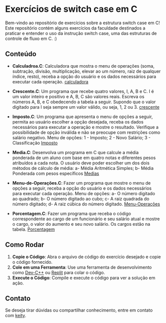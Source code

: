 # Exercícios de switch case em C

Bem-vindo ao repositório de exercícios sobre a estrutura switch case em C! Este repositório contém alguns exercícios da faculdade
destinados a praticar e entender o uso da instrução switch case, uma das estruturas de controle de fluxo em C. :)

## Conteúdo

- **Calculadroa.C**:
Calculadora que mostra o menu de operações (soma, subtração, divisão, multiplicação, elevar ao um número, raiz 
de qualquer índice, resto), receba a opção do usuário e os dados necessários para executar cada operação.
[calculadora](https://github.com/keitiely/Switch-case-C/blob/main/calculadora.c)

- **Crescente.C**:
Um programa que recebe quatro valores, I, A, B e C. I é um valor inteiro e positivo e A, B, C são valores reais. 
Escreva os números A, B, e C obedecendo a tabela a seguir. 
Supondo que o valor digitado para I seja sempre um valor válido, ou seja, 1, 2 ou 3.
[crescente](https://github.com/keitiely/Switch-case-C/blob/main/crescente.c)

- **Imposto.C**:
Um programa que apresenta o menu de opções a seguir, permita ao usuário escolher a opção desejada,
receba os dados necessários para executar a operação e mostre o resultado.
Verifique a possibilidade de opção inválida e não se preocupe com restrições como salário negativo.
Menu de opções:
1 - Imposto; 2 - Novo Salário; 3 - Classificação
[Imposto](https://github.com/keitiely/Switch-case-C/blob/main/imposto.c)

- **Media.C**:
Desenvolva um programa em C que calcule a média ponderada de um aluno com base em quatro notas e diferentes pesos atribuídos a cada nota.
O usuário deve poder escolher um dos dois métodos de cálculo de média:
a- Média Aritmética Simples; b- Média Ponderada com pesos específicos
[Medias](https://github.com/keitiely/Switch-case-C/blob/main/medias.c)

- **Menu-de-Operações.C**:
Fazer um programa que mostre o menu de opções a seguir, receba a opção do usuário e os dados necessários para executar cada operação.
Menu de opções:
a- O número digitado ao quadrado; b- O número digitado ao cubo; c- A raiz quadrada do número digitado; d- A raiz cúbica do número digitado.
[Menu-Operações](https://github.com/keitiely/Switch-case-C/blob/main/menuoperacao.c)

- **Porcentagem.C**:
Fazer um programa que receba o código correspondente ao cargo de um funcionário e seu salário atual e mostre o cargo,
o valor do aumento e seu novo salário. Os cargos estão na tabela.
[Porcentagem](https://github.com/keitiely/Switch-case-C/blob/main/porcentagem.c)

## Como Rodar

1. **Copie o Código**: Abra o arquivo de código do exercício desejado e copie o código fornecido.
2. **Cole em uma Ferramenta**: Use uma ferramenta de desenvolvimento como [Dev-C++](https://sourceforge.net/projects/dev-cpp/) ou [Replit](https://replit.com/) para colar o código.
3. **Execute o Código**: Compile e execute o código para ver a solução em ação.

## Contato

Se deseja tirar dúvidas ou compartilhar conhecimento, entre em contato com [keity](keitielysilvaviana@gmail.com).
